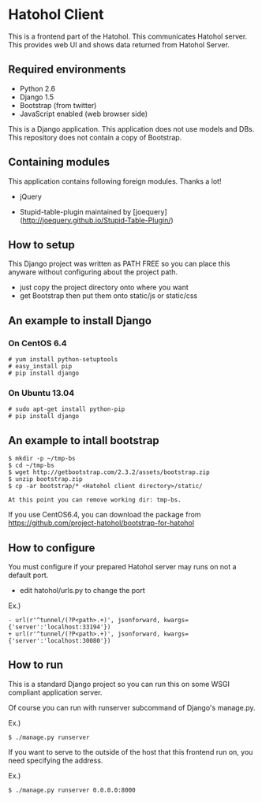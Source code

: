 Hatohol Client
==============

This is a frontend part of the Hatohol.
This communicates Hatohol server.
This provides web UI and shows data returned from Hatohol Server.


Required environments
----------------------------------------
- Python 2.6
- Django 1.5
- Bootstrap (from twitter)
- JavaScript enabled (web browser side)

This is a Django application.
This application does not use models and DBs.
This repository does not contain a copy of Bootstrap.

Containing modules
----------------------------------------
This application contains following foreign modules.
Thanks a lot!

- jQuery

- Stupid-table-plugin
maintained by [joequery]
(http://joequery.github.io/Stupid-Table-Plugin/)


How to setup
----------------------------------------
This Django project was written as PATH FREE so you can place this anyware without configuring about the project path.

- just copy the project directory onto where you want
- get Bootstrap then put them onto static/js or static/css

## An example to install Django
### On CentOS 6.4

    # yum install python-setuptools
    # easy_install pip
    # pip install django

### On Ubuntu 13.04

    # sudo apt-get install python-pip
    # pip install django

## An example to intall bootstrap

    $ mkdir -p ~/tmp-bs
    $ cd ~/tmp-bs
    $ wget http://getbootstrap.com/2.3.2/assets/bootstrap.zip
    $ unzip bootstrap.zip
    $ cp -ar bootstrap/* <Hatohol client directory>/static/

    At this point you can remove working dir: tmp-bs.

If you use CentOS6.4, you can download the package from https://github.com/project-hatohol/bootstrap-for-hatohol


How to configure
----------------------------------------
You must configure if your prepared Hatohol server may runs on not a default port.

- edit hatohol/urls.py to change the port

Ex.)

	- url(r'^tunnel/(?P<path>.+)', jsonforward, kwargs={'server':'localhost:33194'})
	+ url(r'^tunnel/(?P<path>.+)', jsonforward, kwargs={'server':'localhost:30080'})

How to run
----------------------------------------
This is a standard Django project so you can run this on some WSGI compliant application server.

Of course you can run with runserver subcommand of Django's manage.py.

Ex.)

	$ ./manage.py runserver

If you want to serve to the outside of the host that this frontend run on, you need specifying the address.

Ex.)

	$ ./manage.py runserver 0.0.0.0:8000
